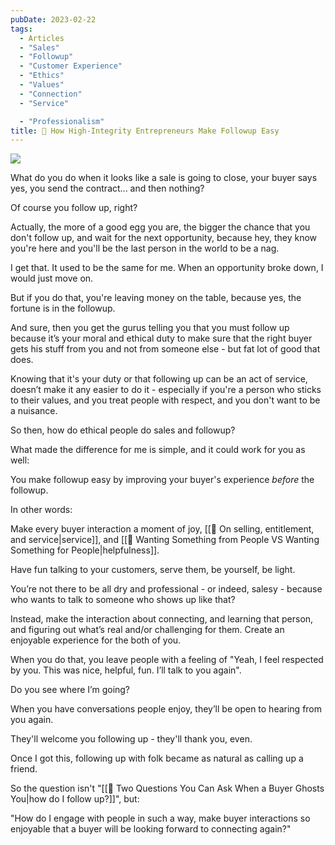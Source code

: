 ```yaml
---
pubDate: 2023-02-22
tags:
  - Articles
  - "Sales"
  - "Followup"
  - "Customer Experience"
  - "Ethics"
  - "Values"
  - "Connection"
  - "Service"

  - "Professionalism"
title: 📄 How High-Integrity Entrepreneurs Make Followup Easy
---
```


![](Media/SalesFlowCoach.app_How-ethical-entrepreneurs-take-the-sting-out-of-followup_MartinStellar.png)

What do you do when it looks like a sale is going to close, your buyer says yes, you send the contract... and then nothing?

Of course you follow up, right?

Actually, the more of a good egg you are, the bigger the chance that you don't follow up, and wait for the next opportunity, because hey, they know you're here and you'll be the last person in the world to be a nag.

I get that. It used to be the same for me. When an opportunity broke down, I would just move on.

But if you do that, you're leaving money on the table, because yes, the fortune is in the followup.

And sure, then you get the gurus telling you that you must follow up because it’s your moral and ethical duty to make sure that the right buyer gets his stuff from you and not from someone else - but fat lot of good that does.

Knowing that it's your duty or that following up can be an act of service, doesn’t make it any easier to do it - especially if you're a person who sticks to their values, and you treat people with respect, and you don't want to be a nuisance.

So then, how do ethical people do sales and followup?

What made the difference for me is simple, and it could work for you as well:

You make followup easy by improving your buyer's experience *before* the followup.

In other words:

Make every buyer interaction a moment of joy, [[📄 On selling, entitlement, and service|service]], and [[📄 Wanting Something from People VS Wanting Something for People|helpfulness]].

Have fun talking to your customers, serve them, be yourself, be light.

You’re not there to be all dry and professional - or indeed, salesy - because who wants to talk to someone who shows up like that?

Instead, make the interaction about connecting, and learning that person, and figuring out what’s real and/or challenging for them. Create an enjoyable experience for the both of you.

When you do that, you leave people with a feeling of "Yeah, I feel respected by you. This was nice, helpful, fun. I’ll talk to you again".

Do you see where I’m going?

When you have conversations people enjoy, they’ll be open to hearing from you again.

They'll welcome you following up - they'll thank you, even.

Once I got this, following up with folk became as natural as calling up a friend.

So the question isn't "[[📄 Two Questions You Can Ask When a Buyer Ghosts You|how do I follow up?]]", but:

"How do I engage with people in such a way, make buyer interactions so enjoyable that a buyer will be looking forward to connecting again?"
